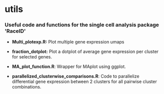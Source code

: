 # utils

### Useful code and functions for the single cell analysis package 'RaceID'


- **Multi_plotexp.R:** Plot multiple gene expression umaps

- **fraction_dotplot:** Plot a dotplot of average gene expression per cluster for selected genes. 

- **MA_plot_function.R**:  Wrapper for MAplot using ggplot.  
  
- **parallelized_clusterwise_comparisons.R**: Code to parallelize differential gene expression between 2 clusters for all pairwise cluster combinations.
